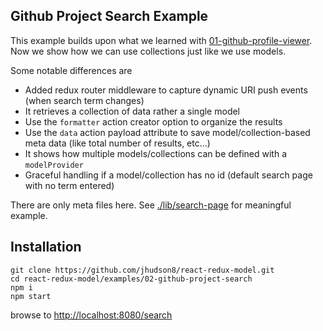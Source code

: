 Github Project Search Example
--------------------------------------------------------
This example builds upon what we learned with [01-github-profile-viewer](./01-github-profile-viewer).  Now we show how we can use collections just like we use models.

Some notable differences are

* Added redux router middleware to capture dynamic URI push events (when search term changes)
* It retrieves a collection of data rather a single model
* Use the `formatter` action creator option to organize the results
* Use the `data` action payload attribute to save model/collection-based meta data (like total number of results, etc...)
* It shows how multiple models/collections can be defined with a `modelProvider`
* Graceful handling if a model/collection has no id (default search page with no term entered)

There are only meta files here.  See [./lib/search-page](./lib/search-page) for meaningful example.


## Installation
```
git clone https://github.com/jhudson8/react-redux-model.git
cd react-redux-model/examples/02-github-project-search
npm i
npm start
```
browse to [http://localhost:8080/search](http://localhost:8080/search)
